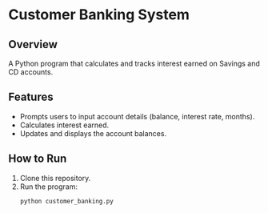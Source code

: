 # Customer Banking System

## Overview
A Python program that calculates and tracks interest earned on Savings and CD accounts.

## Features
- Prompts users to input account details (balance, interest rate, months).
- Calculates interest earned.
- Updates and displays the account balances.

## How to Run
1. Clone this repository.
2. Run the program:
   ```bash
   python customer_banking.py
